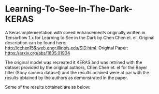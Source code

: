 # Learning-To-See-In-The-Dark-KERAS
A Keras implementation with speed enhancements originally written in Tensorflow 1.x for Learning to See in the Dark by Chen Chen et. el. Original description can be found here: http://cchen156.web.engr.illinois.edu/SID.html. Original Paper: https://arxiv.org/abs/1805.01934

The original model was recreated it KERAS and was retrined with the dataset provided by the original authors, Chen Chen et. el for the Bayer filter (Sony camera dataset) and the results achived were at par with the results obtained by the authors as demonstrated in the paper.

Some of the results obtained are as below:

